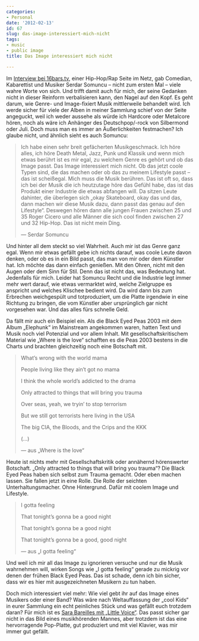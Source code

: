```yaml
---
categories:
- Personal
date: '2012-02-13'
id: 67
slug: das-image-interessiert-mich-nicht
tags:
- music
- public image
title: Das Image interessiert mich nicht

---
```


Im <a href="http://www.youtube.com/watch?feature=player_embedded&#038;v=W2z4EhDXbmc#t=910s" target="_blank">Interview bei 16bars.tv</a>, einer Hip-Hop/Rap Seite im Netz, gab Comedian, Kabarettist und Musiker Serdar Somuncu – nicht zum ersten Mal – viele wahre Worte von sich. Und trifft damit auch für mich, der seine Gedanken nicht in dieser Reinform verbalisieren kann, den Nagel auf den Kopf. Es geht darum, wie Genre- und Image-fixiert Musik mittlerweile behandelt wird. Ich werde sicher für viele der Alben in meiner Sammlung schief von der Seite angeguckt, weil ich weder aussehe als würde ich Hardcore oder Metalcore hören, noch als wäre ich Anhänger des Deutschpop/-rock von Silbermond oder Juli. Doch muss man es immer an Äußerlichkeiten festmachen? Ich glaube nicht, und ähnlich sieht es auch Somuncu:

<!--more-->

> Ich habe einen sehr breit gefächerten Musikgeschmack. Ich höre alles, ich höre Death Metal, Jazz, Punk und Klassik und wenn mich etwas berührt ist es mir egal, zu welchem Genre es gehört und ob das Image passt. Das Image interessiert mich nicht. Ob das jetzt coole Typen sind, die das machen oder ob das zu meinem Lifestyle passt – das ist scheißegal. Mich muss die Musik berühren. Das ist oft so, dass ich bei der Musik die ich heutzutage höre das Gefühl habe, das ist das Produkt einer Industrie die etwas abfangen will. Da sitzen Leute dahinter, die überlegen sich „okay Skateboard, okay das und das, dann machen wir diese Musik dazu, dann passt das genau auf den Lifestyle“. Deswegen hören dann alle jungen Frauen zwischen 25 und 35 Roger Cicero und alle Männer die sich cool finden zwischen 27 und 32 Hip-Hop. Das ist nicht mein Ding.
>
> — Serdar Somuncu

Und hinter all dem steckt so viel Wahrheit. Auch mir ist das Genre ganz egal. Wenn mir etwas gefällt gebe ich nichts darauf, was coole Leute davon denken, oder ob es in ein Bild passt, das man von mir oder dem Künstler hat. Ich möchte das dann einfach genießen. Mit den Ohren, nicht mit den Augen oder dem Sinn für Stil. Denn das ist nicht das, was Bedeutung hat. Jedenfalls für mich. Leider hat Somuncu Recht und die Industrie legt immer mehr wert darauf, wie etwas vermarktet wird, welche Zielgruppe es anspricht und welches Klischee bedient wird. Da wird dann bis zum Erbrechen weichgespült und totproduziert, um die Platte irgendwie in eine Richtung zu bringen, die vom Künstler aber ursprünglich gar nicht vorgesehen war. Und das alles fürs schnelle Geld.

Da fällt mir auch ein Beispiel ein. Als die Black Eyed Peas 2003 mit dem Album „Elephunk“ im Mainstream angekommen waren, hatten Text und Musik noch viel Potenzial und vor allem Inhalt. Mit gesellschaftskritischem Material wie „Where is the love“ schafften es die Peas 2003 bestens in die Charts und brachten gleichzeitig noch eine Botschaft mit.

> What&#8217;s wrong with the world mama
>
> People living like they ain&#8217;t got no mama
>
> I think the whole world&#8217;s addicted to the drama
>
> Only attracted to things that will bring you trauma
>
> Over seas, yeah, we tryin&#8217; to stop terrorism
>
> But we still got terrorists here living in the USA
>
> The big CIA, the Bloods, and the Crips and the KKK
>
> (…)
>
> — aus „Where is the love“

Heute ist nichts mehr mit Gesellschaftskritik oder annähernd hörenswerter Botschaft. „Only attracted to things that will bring you trauma“? Die Black Eyed Peas haben sich selbst zum Trauma gemacht. Oder eben machen lassen. Sie fallen jetzt in eine Rolle. Die Rolle der seichten Unterhaltungsmacher. Ohne Hintergrund. Dafür mit coolem Image und Lifestyle.

> I gotta feeling
>
> That tonight&#8217;s gonna be a good night
>
> That tonight&#8217;s gonna be a good night
>
> That tonight&#8217;s gonna be a good, good night
>
> — aus „I gotta feeling“

Und weil ich mir all das Image zu ignorieren versuche und nur die Musik wahrnehmen will, wirken Songs wie „I gotta feeling“ gerade zu mickrig vor denen der frühen Black Eyed Peas. Das ist schade, denn ich bin sicher, dass wir es hier mit ausgezeichneten Musikern zu tun haben.

Doch mich interessiert viel mehr: Wie viel gebt ihr auf das Image eines Musikers oder einer Band? Was wäre nach Weltauffassung der „cool Kids“ in eurer Sammlung ein echt peinliches Stück und was gefällt euch trotzdem daran? Für mich ist es <a href="http://www.amazon.de/gp/product/B0017YZII2/?tag=janwillhaus-21" target="_blank">Sara Bareilles mit „Little Voice“</a>. Das passt sicher gar nicht in das Bild eines musikhörenden Mannes, aber trotzdem ist das eine hervorragende Pop-Platte, gut produziert und mit viel Klavier, was mir immer gut gefällt.